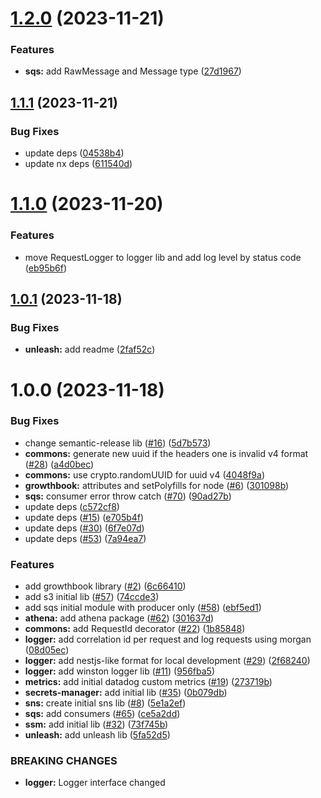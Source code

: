 # [1.2.0](https://github.com/ra-libs/nestjs-packages/compare/unleash-v1.1.1...unleash-v1.2.0) (2023-11-21)

### Features

- **sqs:** add RawMessage and Message type ([27d1967](https://github.com/ra-libs/nestjs-packages/commit/27d1967ea41ee486a8ef4d1a9e02791ac5a7a878))

## [1.1.1](https://github.com/ra-libs/nestjs-packages/compare/unleash-v1.1.0...unleash-v1.1.1) (2023-11-21)

### Bug Fixes

- update deps ([04538b4](https://github.com/ra-libs/nestjs-packages/commit/04538b45acb8384bbda42d6c42b778ebb080afa2))
- update nx deps ([611540d](https://github.com/ra-libs/nestjs-packages/commit/611540d1c127af6e8793f41914c323c406dcb8b7))

# [1.1.0](https://github.com/ra-libs/nestjs-packages/compare/unleash-v1.0.1...unleash-v1.1.0) (2023-11-20)

### Features

- move RequestLogger to logger lib and add log level by status code ([eb95b6f](https://github.com/ra-libs/nestjs-packages/commit/eb95b6f2f24bf7e28e8a878f6553446f25016c70))

## [1.0.1](https://github.com/ra-libs/nestjs-packages/compare/unleash-v1.0.0...unleash-v1.0.1) (2023-11-18)

### Bug Fixes

- **unleash:** add readme ([2faf52c](https://github.com/ra-libs/nestjs-packages/commit/2faf52c25a1d95fb875ece83160560f4410facf7))

# 1.0.0 (2023-11-18)

### Bug Fixes

- change semantic-release lib ([#16](https://github.com/ra-libs/nestjs-packages/issues/16)) ([5d7b573](https://github.com/ra-libs/nestjs-packages/commit/5d7b573da2f71d4143b390fcce7d916637d7d3d2))
- **commons:** generate new uuid if the headers one is invalid v4 format ([#28](https://github.com/ra-libs/nestjs-packages/issues/28)) ([a4d0bec](https://github.com/ra-libs/nestjs-packages/commit/a4d0becf5f5b64165c1516fafaa35a0718936b86))
- **commons:** use crypto.randomUUID for uuid v4 ([4048f9a](https://github.com/ra-libs/nestjs-packages/commit/4048f9aec257a623fbb7f2ad0b1114768282a337))
- **growthbook:** attributes and setPolyfills for node ([#6](https://github.com/ra-libs/nestjs-packages/issues/6)) ([301098b](https://github.com/ra-libs/nestjs-packages/commit/301098b3287f9bd65fae65dd6686214562472e78))
- **sqs:** consumer error throw catch ([#70](https://github.com/ra-libs/nestjs-packages/issues/70)) ([90ad27b](https://github.com/ra-libs/nestjs-packages/commit/90ad27b0a5bbd13c81c17703cbed7ac4a032254b))
- update deps ([c572cf8](https://github.com/ra-libs/nestjs-packages/commit/c572cf8f227fb2b0f702e1c8b6367faa2454c68f))
- update deps ([#15](https://github.com/ra-libs/nestjs-packages/issues/15)) ([e705b4f](https://github.com/ra-libs/nestjs-packages/commit/e705b4f296eb331af1dd14c1833f43d6dec14de0))
- update deps ([#30](https://github.com/ra-libs/nestjs-packages/issues/30)) ([6f7e07d](https://github.com/ra-libs/nestjs-packages/commit/6f7e07da21f7e2958b810da6b8030011d16e5144))
- update deps ([#53](https://github.com/ra-libs/nestjs-packages/issues/53)) ([7a94ea7](https://github.com/ra-libs/nestjs-packages/commit/7a94ea7e68ad32400448f4df0a4c163d879e1cd7))

### Features

- add growthbook library ([#2](https://github.com/ra-libs/nestjs-packages/issues/2)) ([6c66410](https://github.com/ra-libs/nestjs-packages/commit/6c66410e95de6f45b46e6983300622ea913013c7))
- add s3 initial lib ([#57](https://github.com/ra-libs/nestjs-packages/issues/57)) ([74ccde3](https://github.com/ra-libs/nestjs-packages/commit/74ccde39f642c662dc7ea462ae9a0b80a36e36e5))
- add sqs initial module with producer only ([#58](https://github.com/ra-libs/nestjs-packages/issues/58)) ([ebf5ed1](https://github.com/ra-libs/nestjs-packages/commit/ebf5ed1aaa47d5941119947d0a5e4262d180ca62))
- **athena:** add athena package ([#62](https://github.com/ra-libs/nestjs-packages/issues/62)) ([301637d](https://github.com/ra-libs/nestjs-packages/commit/301637ddf3705b06a00899f16b81440496535d0a))
- **commons:** add RequestId decorator ([#22](https://github.com/ra-libs/nestjs-packages/issues/22)) ([1b85848](https://github.com/ra-libs/nestjs-packages/commit/1b85848be14d7f1bc0864195ee25e45ea3275422))
- **logger:** add correlation id per request and log requests using morgan ([08d05ec](https://github.com/ra-libs/nestjs-packages/commit/08d05ec6ec47165303406c7860f82ef2211ceb85))
- **logger:** add nestjs-like format for local development ([#29](https://github.com/ra-libs/nestjs-packages/issues/29)) ([2f68240](https://github.com/ra-libs/nestjs-packages/commit/2f6824008fd30c962aac3803fe7b09ef36b37527))
- **logger:** add winston logger lib ([#11](https://github.com/ra-libs/nestjs-packages/issues/11)) ([956fba5](https://github.com/ra-libs/nestjs-packages/commit/956fba5ce6b7dae44671a0a8ddc121ef8c330224))
- **metrics:** add initial datadog custom metrics ([#19](https://github.com/ra-libs/nestjs-packages/issues/19)) ([273719b](https://github.com/ra-libs/nestjs-packages/commit/273719b033341a434dd6a7d0e7a94e5a15cd9731))
- **secrets-manager:** add initial lib ([#35](https://github.com/ra-libs/nestjs-packages/issues/35)) ([0b079db](https://github.com/ra-libs/nestjs-packages/commit/0b079db636a14d69fa98f921294abedf9b96d5a3))
- **sns:** create initial sns lib ([#8](https://github.com/ra-libs/nestjs-packages/issues/8)) ([5e1a2ef](https://github.com/ra-libs/nestjs-packages/commit/5e1a2efc6d190b22e64141eaf3856adf99f3846b))
- **sqs:** add consumers ([#65](https://github.com/ra-libs/nestjs-packages/issues/65)) ([ce5a2dd](https://github.com/ra-libs/nestjs-packages/commit/ce5a2dd13d7be5dd3cedee06f856cd90193dba56))
- **ssm:** add initial lib ([#32](https://github.com/ra-libs/nestjs-packages/issues/32)) ([73f745b](https://github.com/ra-libs/nestjs-packages/commit/73f745beb3e189517a503d523910123f288115b8))
- **unleash:** add unleash lib ([5fa52d5](https://github.com/ra-libs/nestjs-packages/commit/5fa52d5dc68c6270b6e6978c419e742cb5d11bc3))

### BREAKING CHANGES

- **logger:** Logger interface changed

